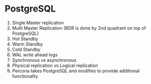 # PostgreSQL

1. Single Master replication
2. Multi Master Replication (BDR is done by 2nd quadrant on top of PostgreSQL)
3. Hot Standby
4. Warm Standby
5. Cold Standby
6. WAL write ahead logs
7. Synchronous vs asynchronous
8. Physical replication vs Logical replication
9. Percona takes PostgreSQL and modifies to provide additional functionality

